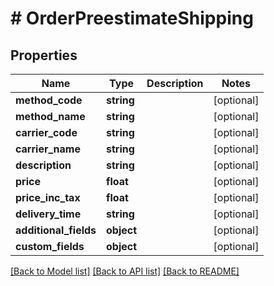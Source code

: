 # # OrderPreestimateShipping

## Properties

Name | Type | Description | Notes
------------ | ------------- | ------------- | -------------
**method_code** | **string** |  | [optional]
**method_name** | **string** |  | [optional]
**carrier_code** | **string** |  | [optional]
**carrier_name** | **string** |  | [optional]
**description** | **string** |  | [optional]
**price** | **float** |  | [optional]
**price_inc_tax** | **float** |  | [optional]
**delivery_time** | **string** |  | [optional]
**additional_fields** | **object** |  | [optional]
**custom_fields** | **object** |  | [optional]

[[Back to Model list]](../../README.md#models) [[Back to API list]](../../README.md#endpoints) [[Back to README]](../../README.md)

